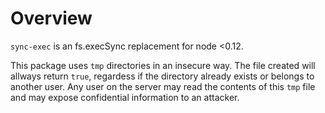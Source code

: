 # Overview

`sync-exec` is an fs.execSync replacement for node <0.12.

This package uses `tmp` directories in an insecure way. The file created will allways return `true`, regardess if the directory already exists or belongs to another user. Any user on the server may read the contents of this `tmp` file and may expose confidential information to an attacker.
